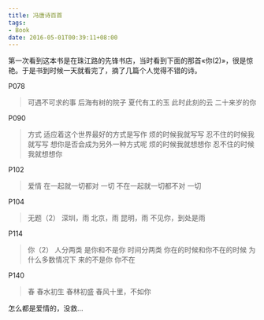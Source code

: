 ```yaml
---
title: 冯唐诗百首
tags:
- Book
date: 2016-05-01T00:39:11+08:00
---
```


第一次看到这本书是在珠江路的先锋书店，当时看到下面的那首«你(2)»，很是惊艳。于是书到时候一天就看完了，摘了几篇个人觉得不错的诗。

P078

> 可遇不可求的事
> 后海有树的院子 夏代有工的玉 此时此刻的云 二十来岁的你

P090

> 方式
> 适应着这个世界最好的方式是写作
> 烦的时候我就写写
> 忍不住的时候我就写写
> 想你是否会成为另外一种方式呢
> 烦的时候我就想想你
> 忍不住的时候我就想想你

P102

> 爱情
> 在一起就一切都对
> 一切
> 不在一起就一切都不对
> 一切

P104

> 无题（2）
> 深圳，雨
> 北京，雨
> 昆明，雨
> 不见你，到处是雨

P114

> 你（2）
> 人分两类
> 是你和不是你
> 时间分两类
> 你在的时候和你不在的时候
> 为什么多数情况下
> 来的不是你
> 你不在

P140

> 春
> 春水初生
> 春林初盛
> 春风十里，不如你

怎么都是爱情的，没救...

